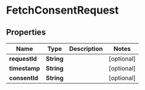 

# FetchConsentRequest


## Properties

| Name | Type | Description | Notes |
|------------ | ------------- | ------------- | -------------|
|**requestId** | **String** |  |  [optional] |
|**timestamp** | **String** |  |  [optional] |
|**consentId** | **String** |  |  [optional] |



